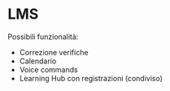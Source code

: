 # LMS 

Possibili funzionalità:
- Correzione verifiche
- Calendario
- Voice commands
- Learning Hub con registrazioni (condiviso)